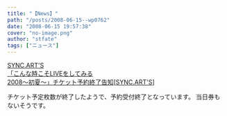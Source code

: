 ```yaml
---
title: "【News】"
path: "/posts/2008-06-15--wp0762"
date: "2008-06-15 19:57:38"
cover: "no-image.png"
author: "stfate"
tags: ["ニュース"]
---
```


<style type="text/css">
<!--
p {white-space: pre-wrap};
-->
</style>

<a class="topics" href="http://syncarts.jp/" target="_blank">SYNC.ART'S 「こんな時こそLIVEをしてみる 2008～初夏～」チケット予約終了告知</a><span class="junre">[<a href="http://syncarts.jp/" target="_blank">SYNC.ART'S</a>]</span>
<div class="news">チケット予定枚数が終了したようで、予約受付終了となっています。
当日券もないそうです。</div>
